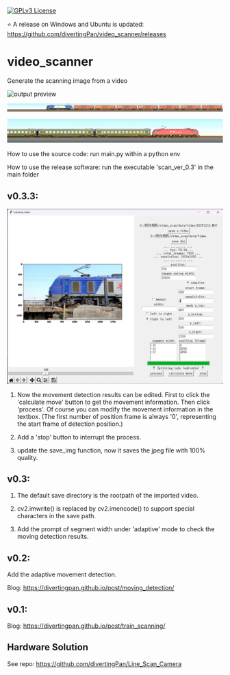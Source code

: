 [![GPLv3 License](https://img.shields.io/badge/License-GPL%20v3-yellow.svg)](https://opensource.org/licenses/)

:star: A release on Windows and Ubuntu is updated: https://github.com/divertingPan/video_scanner/releases

# video_scanner
Generate the scanning image from a video

![output preview](https://github.com/divertingPan/video_scanner/blob/main/img/1612974206140.png)

![output preview](https://github.com/divertingPan/video_scanner/blob/main/img/1612974211721.png)

![output preview](https://github.com/divertingPan/video_scanner/blob/main/img/1612974217162.png)

How to use the source code: run main.py within a python env

How to use the release software: run the executable 'scan_ver_0.3' in the main folder

## v0.3.3:

![main UI](https://github.com/divertingPan/video_scanner/blob/main/img/ver_0.3.3.png)


1. Now the movement detection results can be edited. First to click the 'calculate move' button to get the movement information. Then click 'process'. Of course you can modify the movement information in the textbox. (The first number of position frame is always '0', representing the start frame of detection position.)

2. Add a 'stop' button to interrupt the process.

3. update the save_img function, now it saves the jpeg file with 100% quality.


## v0.3:

1. The default save directory is the rootpath of the imported video.

2. cv2.imwrite() is replaced by cv2.imencode() to support special characters in the save path. 

3. Add the prompt of segment width under 'adaptive' mode to check the moving detection results. 

## v0.2:

Add the adaptive movement detection.

Blog: https://divertingpan.github.io/post/moving_detection/

## v0.1:

Blog: https://divertingpan.github.io/post/train_scanning/


## Hardware Solution
See repo: https://github.com/divertingPan/Line_Scan_Camera
